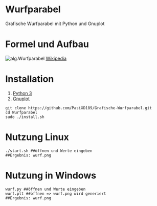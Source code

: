 # Wurfparabel
Grafische Wurfparabel mit Python und Gnuplot

# Formel und Aufbau
![alg.Wurfparabel](https://upload.wikimedia.org/wikipedia/commons/b/b4/Wurfparabel_Zusammenfassung_aktualisierung.png)
[Wikipedia](https://de.wikipedia.org/wiki/Wurfparabel)

# Installation
1. [Python 3](https://www.python.org/)
2. [Gnuplot](http://www.gnuplot.info/)
```
git clone https://github.com/PasiXD189/Grafische-Wurfparabel.git
cd Wurfparabel
sudo ./install.sh
```

# Nutzung Linux
```
./start.sh ##öffnen und Werte eingeben
##Ergebnis: wurf.png 
```

# Nutzung in Windows
```
wurf.py ##öffnen und Werte eingeben
wurf.plt ##öffnen => wurf.png wird generiert
##Ergebnis: wurf.png
```


